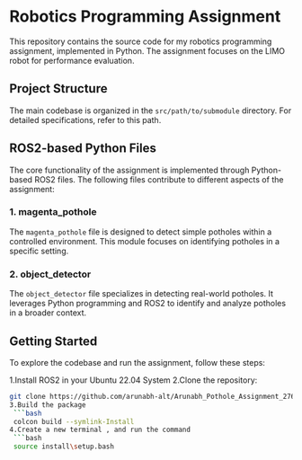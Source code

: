 # Robotics Programming Assignment

This repository contains the source code for my robotics programming assignment, implemented in Python. The assignment focuses on the LIMO robot for performance evaluation.

## Project Structure

The main codebase is organized in the `src/path/to/submodule` directory. For detailed specifications, refer to this path.

## ROS2-based Python Files

The core functionality of the assignment is implemented through Python-based ROS2 files. The following files contribute to different aspects of the assignment:

### 1. magenta_pothole

The `magenta_pothole` file is designed to detect simple potholes within a controlled environment. This module focuses on identifying potholes in a specific setting.

### 2. object_detector

The `object_detector` file specializes in detecting real-world potholes. It leverages Python programming and ROS2 to identify and analyze potholes in a broader context.

## Getting Started

To explore the codebase and run the assignment, follow these steps:

1.Install ROS2 in your Ubuntu 22.04 System 
2.Clone the repository:
   ```bash
   git clone https://github.com/arunabh-alt/Arunabh_Pothole_Assignment_27674565.git
3.Build the package
    ```bash
    colcon build --symlink-Install
4.Create a new terminal , and run the command
    ```bash  
    source install\setup.bash  

